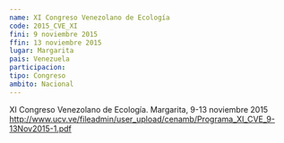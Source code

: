 ```yaml
---
name: XI Congreso Venezolano de Ecología
code: 2015_CVE_XI
fini: 9 noviembre 2015
ffin: 13 noviembre 2015
lugar: Margarita
pais: Venezuela
participacion:
tipo: Congreso
ambito: Nacional
---
```

XI Congreso Venezolano de Ecología. Margarita, 9-13 noviembre 2015
http://www.ucv.ve/fileadmin/user_upload/cenamb/Programa_XI_CVE_9-13Nov2015-1.pdf
